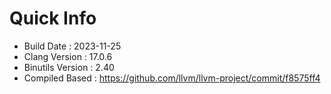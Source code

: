 # Quick Info
* Build Date : 2023-11-25
* Clang Version : 17.0.6
* Binutils Version : 2.40
* Compiled Based : https://github.com/llvm/llvm-project/commit/f8575ff4
